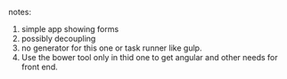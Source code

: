 notes: 
1. simple app showing forms 
2. possibly decoupling 
3. no generator for this one or task runner like gulp. 
4. Use the bower tool only in thid one to get angular and other needs for front end. 

